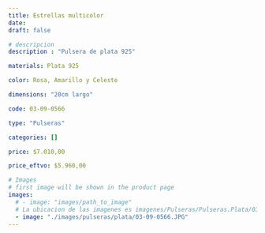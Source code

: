 ```yaml
---
title: Estrellas multicolor
date: 
draft: false

# descripcion
description : "Pulsera de plata 925"

materials: Plata 925

color: Rosa, Amarillo y Celeste

dimensions: "20cm largo"

code: 03-09-0566

type: "Pulseras"

categories: []

price: $7.010,00

price_eftvo: $5.960,00

# Images
# first image will be shown in the product page
images:
  # - image: "images/path_to_image"
  # La ubicacion de las imagenes es imagenes/Pulseras/Pulseras.Plata/03-09-0566-estrellas-multicolor
  - image: "./images/pulseras/plata/03-09-0566.JPG"
---
```

